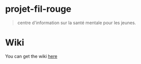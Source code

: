 # projet-fil-rouge
> centre d'information sur la santé mentale pour les jeunes.

# Wiki
You can get the wiki [here](https://github.com/jokay03J-V2/projet-fils-rouge/wiki)